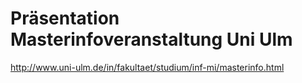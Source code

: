 # Präsentation Masterinfoveranstaltung Uni Ulm

http://www.uni-ulm.de/in/fakultaet/studium/inf-mi/masterinfo.html
